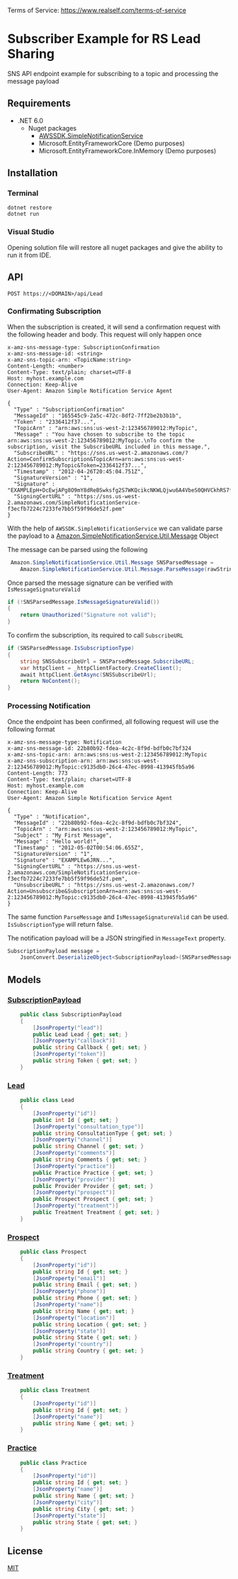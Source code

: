 Terms of Service: https://www.realself.com/terms-of-service


# Subscriber Example for RS Lead Sharing

SNS API endpoint example for subscribing to a topic and processing the message payload

## Requirements

- .NET 6.0
  - Nuget packages
    - [AWSSDK.SimpleNotificationService](https://docs.aws.amazon.com/sdkfornet/v3/apidocs/items/SNS/NSNS.html)
    - Microsoft.EntityFrameworkCore (Demo purposes)
    - Microsoft.EntityFrameworkCore.InMemory (Demo purposes)

## Installation

### Terminal

```properties
dotnet restore
dotnet run
```

### Visual Studio

Opening solution file will restore all nuget packages and give the ability to run it from IDE.

## API

`POST https://<DOMAIN>/api/Lead`

### Confirmating Subscription
When the subscription is created, it will send a confirmation request with the following header and body.
This request will only happen once

```http
x-amz-sns-message-type: SubscriptionConfirmation
x-amz-sns-message-id: <string>
x-amz-sns-topic-arn: <TopicName:string>
Content-Length: <number>
Content-Type: text/plain; charset=UTF-8
Host: myhost.example.com
Connection: Keep-Alive
User-Agent: Amazon Simple Notification Service Agent

{
  "Type" : "SubscriptionConfirmation"
  "MessageId" : "165545c9-2a5c-472c-8df2-7ff2be2b3b1b",
  "Token" : "2336412f37...",
  "TopicArn" : "arn:aws:sns:us-west-2:123456789012:MyTopic",
  "Message" : "You have chosen to subscribe to the topic arn:aws:sns:us-west-2:123456789012:MyTopic.\nTo confirm the subscription, visit the SubscribeURL included in this message.",
  "SubscribeURL" : "https://sns.us-west-2.amazonaws.com/?Action=ConfirmSubscription&TopicArn=arn:aws:sns:us-west-2:123456789012:MyTopic&Token=2336412f37...",
  "Timestamp" : "2012-04-26T20:45:04.751Z",
  "SignatureVersion" : "1",
  "Signature" : "EXAMPLEpH+DcEwjAPg8O9mY8dReBSwksfg2S7WKQcikcNKWLQjwu6A4VbeS0QHVCkhRS7fUQvi2egU3N858fiTDN6bkkOxYDVrY0Ad8L10Hs3zH81mtnPk5uvvolIC1CXGu43obcgFxeL3khZl8IKvO61GWB6jI9b5+gLPoBc1Q=",
  "SigningCertURL" : "https://sns.us-west-2.amazonaws.com/SimpleNotificationService-f3ecfb7224c7233fe7bb5f59f96de52f.pem"
}
```

With the help of `AWSSDK.SimpleNotificationService` we can validate parse the payload to a [Amazon.SimpleNotificationService.Util.Message](https://docs.aws.amazon.com/sdkfornet/v3/apidocs/items/SNS/TMessage.html) Object

The message can be parsed using the following

```csharp
 Amazon.SimpleNotificationService.Util.Message SNSParsedMessage =
    Amazon.SimpleNotificationService.Util.Message.ParseMessage(rawStringPayload);
```

Once parsed the message signature can be verified with `IsMessageSignatureValid`
```csharp
if (!SNSParsedMessage.IsMessageSignatureValid())
{
    return Unauthorized("Signature not valid");
}
```

To confirm the subscription, its required to call `SubscribeURL`

```csharp
if (SNSParsedMessage.IsSubscriptionType)
{
    string SNSSubscribeUrl = SNSParsedMessage.SubscribeURL;
    var httpClient = _httpClientFactory.CreateClient();
    await httpClient.GetAsync(SNSSubscribeUrl);
    return NoContent();
}
```


### Processing Notification

Once the endpoint has been confirmed, all following request will use the following format
```http
x-amz-sns-message-type: Notification
x-amz-sns-message-id: 22b80b92-fdea-4c2c-8f9d-bdfb0c7bf324
x-amz-sns-topic-arn: arn:aws:sns:us-west-2:123456789012:MyTopic
x-amz-sns-subscription-arn: arn:aws:sns:us-west-2:123456789012:MyTopic:c9135db0-26c4-47ec-8998-413945fb5a96
Content-Length: 773
Content-Type: text/plain; charset=UTF-8
Host: myhost.example.com
Connection: Keep-Alive
User-Agent: Amazon Simple Notification Service Agent

{
  "Type" : "Notification",
  "MessageId" : "22b80b92-fdea-4c2c-8f9d-bdfb0c7bf324",
  "TopicArn" : "arn:aws:sns:us-west-2:123456789012:MyTopic",
  "Subject" : "My First Message",
  "Message" : "Hello world!",
  "Timestamp" : "2012-05-02T00:54:06.655Z",
  "SignatureVersion" : "1",
  "Signature" : "EXAMPLEw6JRN...",
  "SigningCertURL" : "https://sns.us-west-2.amazonaws.com/SimpleNotificationService-f3ecfb7224c7233fe7bb5f59f96de52f.pem",
  "UnsubscribeURL" : "https://sns.us-west-2.amazonaws.com/?Action=Unsubscribe&SubscriptionArn=arn:aws:sns:us-west-2:123456789012:MyTopic:c9135db0-26c4-47ec-8998-413945fb5a96"
}
```

The same function `ParseMessage` and `IsMessageSignatureValid` can be used.
`IsSubscriptionType` will return false.

The notification payload will be a JSON stringified in `MessageText` property.

```csharp
SubscriptionPayload message =
    JsonConvert.DeserializeObject<SubscriptionPayload>(SNSParsedMessage.MessageText);
```


## Models

### [SubscriptionPayload](Models/SubscriptionPayload.cs)
```csharp
    public class SubscriptionPayload
    {
        [JsonProperty("lead")]
        public Lead Lead { get; set; }
        [JsonProperty("callback")]
        public string Callback { get; set; }
        [JsonProperty("token")]
        public string Token { get; set; }
    }
```
### [Lead](Models/Lead.cs)
```csharp
    public class Lead
    {
        [JsonProperty("id")]
        public int Id { get; set; }
        [JsonProperty("consultation_type")]
        public string ConsultationType { get; set; }
        [JsonProperty("channel")]
        public string Channel { get; set; }
        [JsonProperty("comments")]
        public string Comments { get; set; }
        [JsonProperty("practice")]
        public Practice Practice { get; set; }
        [JsonProperty("provider")]
        public Provider Provider { get; set; }
        [JsonProperty("prospect")]
        public Prospect Prospect { get; set; }
        [JsonProperty("treatment")]
        public Treatment Treatment { get; set; }
    }
```
### [Prospect](Models/Prospect.cs)
```csharp
    public class Prospect
    {
        [JsonProperty("id")]
        public string Id { get; set; }
        [JsonProperty("email")]
        public string Email { get; set; }
        [JsonProperty("phone")]
        public string Phone { get; set; }
        [JsonProperty("name")]
        public string Name { get; set; }
        [JsonProperty("location")]
        public string Location { get; set; }
        [JsonProperty("state")]
        public string State { get; set; }
        [JsonProperty("country")]
        public string Country { get; set; }
    }
```
### [Treatment](Models/Treatment.cs)
```csharp
    public class Treatment
    {
        [JsonProperty("id")]
        public string Id { get; set; }
        [JsonProperty("name")]
        public string Name { get; set; }
    }
```
### [Practice](Models/Practice.cs)
```csharp
    public class Practice
    {
        [JsonProperty("id")]
        public string Id { get; set; }
        [JsonProperty("name")]
        public string Name { get; set; }
        [JsonProperty("city")]
        public string City { get; set; }
        [JsonProperty("state")]
        public string State { get; set; }
    }
```


## License
[MIT](LICENSE.md)
